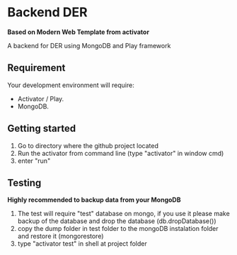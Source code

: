 Backend DER
===========

**Based on Modern Web Template from activator**

A backend for DER using MongoDB and Play framework


Requirement
----------

Your development environment will require:
*  Activator / Play.
*  MongoDB.

Getting started
----------

1. Go to directory where the github project located
2. Run the activator from command line (type "activator" in window cmd)
3. enter "run"

Testing
----------

**Highly recommended to backup data from your MongoDB**

1. The test will require "test" database on mongo, if you use it please make backup of the database and drop the database (db.dropDatabase())
2. copy the dump folder in test folder to the mongoDB instalation folder and restore it (mongorestore)
3. type "activator test" in shell at project folder